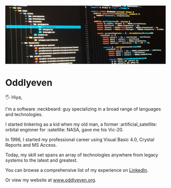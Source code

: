 [![Banner for OddlyEven](https://github.com/OddlyEven/oddlyeven/blob/main/src/assets/banner.png)](http://www.oddlyeven.org)

# Oddlyeven

🖐️  Hiya,

<p>
  I'm a software :neckbeard: guy specializing in a broad range of languages and technologies.
</p>
<p>
  I started tinkering as a kid when my old man, a former :artificial_satellite: orbital enginner for :satellite: NASA, gave me his Vic-20.
</p>
<p>
  In 1996, I started my professional career using Visual Basic 4.0, Crystal Reports and MS Access.
</p>
<p>
  Today, my skill set spans an array of technologies anywhere from legacy systems to the latest and greatest.
</p>
<p>
  You can browse a comprehensive list of my experience on <a href="https://www.linkedin.com/in/seanstreetmcp/" target="_blank">LinkedIn</a>.
</p>
<p>
  Or view my website at <a href="http://www.oddlyeven.org/" target="_blank">www.oddlyeven.org</a>.
</p>
